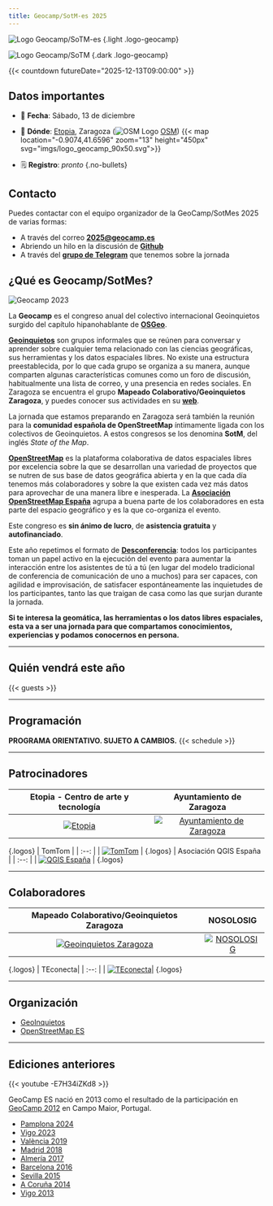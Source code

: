 ```yaml
---
title: Geocamp/SotM-es 2025 
---
```


<!-- Logos en tema claro y oscuro -->
![Logo Geocamp/SoTM-es](imgs/logo_geocamp_sotm_2025_web.svg)
{.light .logo-geocamp}

![Logo Geocamp/SoTM](imgs/logo_geocamp_sotm_2025_web_dark.svg)
{.dark .logo-geocamp}

{{< countdown futureDate="2025-12-13T09:00:00" >}}


## Datos importantes

* 📆 **Fecha**: Sábado, 13 de diciembre
* 📌 **Dónde**: [Etopia](https://www.zaragoza.es/sede/portal/etopia/), Zaragoza 
  (![OSM Logo](imgs/osm_logo_icon.svg) [OSM](https://www.openstreetmap.org/way/252382404))
{{< map location="-0.9074,41.6596" zoom="13" height="450px" svg="imgs/logo_geocamp_90x50.svg">}}

* 🗒 **Registro**: _pronto_
{.no-bullets}
## Contacto

Puedes contactar con el equipo organizador de la GeoCamp/SotMes 2025 de varias formas:

* A través del correo [**2025@geocamp.es**](mailto:2025@geocamp.es?Subject=Contacto%20GeoCamp-SotMes%202025)
* Abriendo un hilo en la discusión de [**Github**](https://github.com/geocamp-es/2025/discussions)
* A través del [**grupo de Telegram**](https://t.me/+s-M8b2nxP2hmNjFk) que tenemos sobre la jornada

## ¿Qué es Geocamp/SotMes?

![Geocamp 2023](imgs/geocamp2023.jpg)

La **Geocamp** es el congreso anual del colectivo internacional Geoinquietos surgido del capítulo hipanohablante de [**OSGeo**](https://osgeo.org).

[**Geoinquietos**](https://geoinquietos.org) son grupos informales que se reúnen para conversar y aprender sobre cualquier tema relacionado con las ciencias geográficas, sus herramientas y los datos espaciales libres. No existe una estructura preestablecida, por lo que cada grupo se organiza a su manera, aunque comparten algunas características comunes como un foro de discusión, habitualmente una lista de correo, y una presencia en redes sociales. En Zaragoza se encuentra el grupo **Mapeado Colaborativo/Geoinquietos Zaragoza**, y puedes conocer sus actividades en su [**web**](https://mapcolabora.org).

La jornada que estamos preparando en Zaragoza será también la reunión para la **comunidad española de OpenStreetMap** íntimamente ligada con los colectivos de Geoinquietos. A estos congresos se los denomina **SotM**, del inglés *State of the Map*.

[**OpenStreetMap**](https://wiki.openstreetmap.org/wiki/ES:P%C3%A1gina_principal) es la plataforma colaborativa de datos espaciales libres por excelencia sobre la que se desarrollan una variedad de proyectos que se nutren de sus base de datos geográfica abierta y en la que cada día tenemos más colaboradores y sobre la que existen cada vez más datos para aprovechar de una manera libre e inesperada. La [**Asociación OpenStreetMap España**](https://openstreetmap.es) agrupa a buena parte de los colaboradores en esta parte del espacio geográfico y es la que co-organiza el evento.

Este congreso es **sin ánimo de lucro**, de **asistencia gratuita** y **autofinanciado**.

Este año repetimos el formato de [**Desconferencia**](https://es.wikipedia.org/wiki/Desconferencia): todos los participantes toman un papel activo en la ejecución del evento para aumentar la interacción entre los asistentes de tú a tú (en lugar del modelo tradicional de conferencia de comunicación de uno a muchos) para ser capaces, con agilidad e improvisación, de satisfacer espontáneamente las inquietudes de los participantes, tanto las que traigan de casa como las que surjan durante la jornada.

**Si te interesa la geomática, las herramientas o los datos libres espaciales, esta va a ser una jornada para que compartamos conocimientos, experiencias y podamos conocernos en persona.**
- - -

## Quién vendrá este año


{{< guests >}}

- - -
## Programación

**PROGRAMA ORIENTATIVO. SUJETO A CAMBIOS.**
{{< schedule >}}

- - -

## Patrocinadores

| Etopia - Centro de arte y tecnología | Ayuntamiento de Zaragoza |
| :--: | :--: |
|  [![Etopia](./imgs/etopia.svg)](https://www.zaragoza.es/sede/portal/etopia/) | [![Ayuntamiento de Zaragoza](./imgs/ayto_zaragoza.svg)](https://www.zaragoza.es/sede/) |
{.logos}
| TomTom |
| :--: |
| [![TomTom](./imgs/tomtom.svg)](https://www.tomtom.com/) |
{.logos}
| Asociación QGIS España |
| :--: |
| [![QGIS España](./imgs/qgis_esp.svg)](https://www.qgis.es/) |
{.logos}

- - -

## Colaboradores

| Mapeado Colaborativo/Geoinquietos Zaragoza| NOSOLOSIG|
| :--: | :--: |
| [![Geoinquietos Zaragoza](./imgs/mapcolabora.svg)](https://mapcolabora.org)|[![NOSOLOSIG](imgs/nosoloSIG.png)](https://nosolosig.com/)|
{.logos}
| TEconecta|
| :--: |
| [![TEconecta](./imgs/teconecta-soastel-h-a.svg)](https://www.teconecta.es)|
{.logos}

- - -

## Organización

* [GeoInquietos](https://geoinquietos.org)
* [OpenStreetMap ES](https://openstreetmap.es)

- - -

## Ediciones anteriores

{{< youtube -E7H34iZKd8 >}}

GeoCamp ES nació en 2013 como el resultado de la participación en [GeoCamp 2012](https://www.flickr.com/photos/geocamp/) en Campo Maior, Portugal. 

* [Pamplona 2024](http://2024.geocamp.es/)
* [Vigo 2023](http://2023.geocamp.es/)
* [València 2019](http://2019.geocamp.es/)
* [Madrid 2018](http://2018.geocamp.es/)
* [Almería 2017](http://2017.geocamp.es/)
* [Barcelona 2016](http://2016.geocamp.es/)
* [Sevilla 2015](http://2015.geocamp.es/)
* [A Coruña 2014](http://2014.geocamp.es/)
* [Vigo 2013](http://2013.geocamp.es/)
